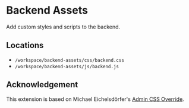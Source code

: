 # Backend Assets

Add custom styles and scripts to the backend.

## Locations

- `/workspace/backend-assets/css/backend.css`
- `/workspace/backend-assets/js/backend.js`

## Acknowledgement

This extension is based on Michael Eichelsdörfer's [Admin CSS Override](https://github.com/michael-e/admin_css_override).

